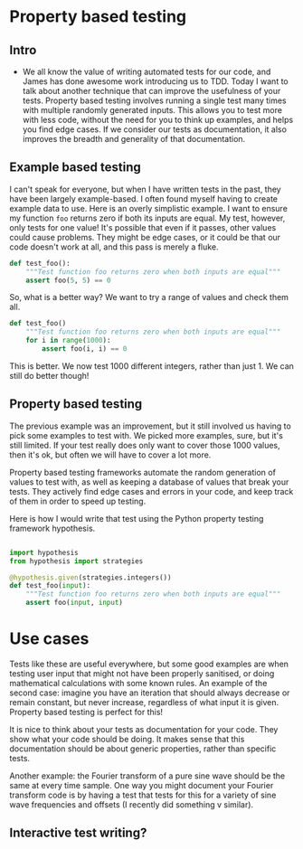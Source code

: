 # Property based testing


## Intro

* We all know the value of writing automated tests for our code, and James has 
  done awesome work introducing us to TDD.  Today I want to talk about another 
  technique that can improve the usefulness of your tests.  Property based 
  testing involves running a single test many times with multiple randomly 
  generated inputs.  This allows you to test more with less code, without the 
  need for you to think up examples, and helps you find edge cases.  If we 
  consider our tests as documentation, it also improves the breadth and 
  generality of that documentation.



## Example based testing

I can't speak for everyone, but when I have written tests in the past, they 
have been largely example-based.  I often found myself having to create example 
data to use.  Here is an overly simplistic example.  I want to ensure my 
function `foo` returns zero if both its inputs are equal.  My test, however, 
only tests for one value!  It's possible that even if it passes, other values 
could cause problems.  They might be edge cases, or it could be that our code 
doesn't work at all, and this pass is merely a fluke.

```python
def test_foo():
    """Test function foo returns zero when both inputs are equal"""
    assert foo(5, 5) == 0
```

So, what is a better way?  We want to try a range of values and check them all.

```python
def test_foo()
    """Test function foo returns zero when both inputs are equal"""
    for i in range(1000):
        assert foo(i, i) == 0
```

This is better.  We now test 1000 different integers, rather than just 1.  We 
can still do better though!


## Property based testing

The previous example was an improvement, but it still involved us having to 
pick some examples to test with.  We picked more examples, sure, but it's still 
limited.  If your test really does only want to cover those 1000 values, then 
it's ok, but often we will have to cover a lot more.

Property based testing frameworks automate the random generation of values to 
test with, as well as keeping a database of values that break your tests.  They 
actively find edge cases and errors in your code, and keep track of them in 
order to speed up testing.

Here is how I would write that test using the Python property testing framework 
hypothesis.

```python

import hypothesis
from hypothesis import strategies

@hypothesis.given(strategies.integers())
def test_foo(input):
    """Test function foo returns zero when both inputs are equal"""
    assert foo(input, input)
```

# Use cases

Tests like these are useful everywhere, but some good examples are when testing 
user input that might not have been properly sanitised, or doing mathematical 
calculations with some known rules.  An example of the second case: imagine you 
have an iteration that should always decrease or remain constant, but never 
increase, regardless of what input it is given.  Property based testing is 
perfect for this!

It is nice to think about your tests as documentation for your code.  They show 
what your code should be doing.  It makes sense that this documentation should 
be about generic properties, rather than specific tests.

Another example: the Fourier transform of a pure sine wave should be the same 
at every time sample.  One way you might document your Fourier transform code 
is by having a test that tests for this for a variety of sine wave frequencies 
and offsets (I recently did something v similar).

## Interactive test writing?
